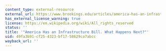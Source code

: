 ```yaml
---
content_type: external-resource
external_url: https://www.brookings.edu/articles/america-has-an-infrastructure-bill-what-happens-next/
has_external_license_warning: true
license: https://en.wikipedia.org/wiki/All_rights_reserved
status: ''
title: '"America Has an Infrastructure Bill. What Happens Next?"'
uid: 49fa3b91-cf25-4323-bf17-58629ca7abcc
wayback_url: ''
---
```


